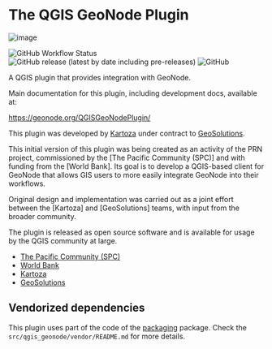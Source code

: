# The QGIS GeoNode Plugin

![image](https://user-images.githubusercontent.com/178003/181386133-d972507b-06c3-4781-a19f-e0c00045d25c.png)


![GitHub Workflow Status](https://img.shields.io/github/workflow/status/kartoza/qgis_geonode/Continuous%20Integration)
![GitHub release (latest by date including pre-releases)](https://img.shields.io/github/v/release/kartoza/qgis_geonode?include_prereleases)
![GitHub](https://img.shields.io/github/license/kartoza/qgis_geonode)

A QGIS plugin that provides integration with GeoNode.

Main documentation for this plugin, including development docs, available at:

<https://geonode.org/QGISGeoNodePlugin/>


This plugin was developed by [Kartoza](https://kartoza.com) under contract to [GeoSolutions](https://www.geosolutionsgroup.com/). 


This initial version of this plugin was being created as an activity of the PRN project, commissioned by the [The Pacific Community (SPC)] and 
with funding from the [World Bank]. Its goal is to develop a QGIS-based client for GeoNode that allows GIS users to 
more easily integrate GeoNode into their workflows.

Original design and implementation was carried out as a joint effort between the [Kartoza] and [GeoSolutions] teams, with
input from the broader community.

The plugin is released as open source software and is available for usage by the QGIS community at large.

* [The Pacific Community (SPC)](https://www.spc.int/)
* [World Bank](https://www.worldbank.org/en/home)
* [Kartoza](https://kartoza.com)
* [GeoSolutions](https://www.geosolutionsgroup.com/)

## Vendorized dependencies

This plugin uses part of the code of the 
[packaging](https://packaging.pypa.io/en/latest/index.html) package. Check the
`src/qgis_geonode/vendor/README.md` for more details.
